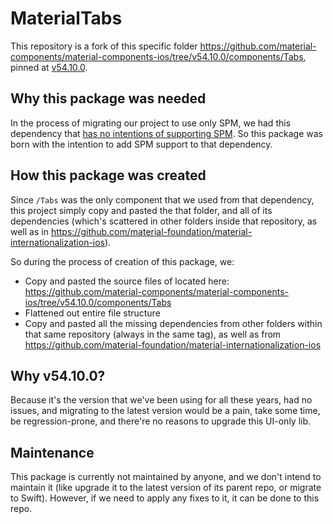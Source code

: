 # MaterialTabs

This repository is a fork of this specific folder https://github.com/material-components/material-components-ios/tree/v54.10.0/components/Tabs, pinned at [v54.10.0](https://github.com/material-components/material-components-ios/releases/tag/v54.10.0).

## Why this package was needed

In the process of migrating our project to use only SPM, we had this dependency that [has no intentions of supporting SPM](https://github.com/material-components/material-components-ios/issues/7559#issuecomment-894375323). So this package was born with the intention to add SPM support to that dependency.

## How this package was created

Since `/Tabs` was the only component that we used from that dependency, this project simply copy and pasted the that folder, and all of its dependencies (which's scattered in other folders inside that repository, as well as in https://github.com/material-foundation/material-internationalization-ios). 

So during the process of creation of this package, we:

- Copy and pasted the source files of located here: https://github.com/material-components/material-components-ios/tree/v54.10.0/components/Tabs
- Flattened out entire file structure
- Copy and pasted all the missing dependencies from other folders within that same repository (always in the same tag), as well as from https://github.com/material-foundation/material-internationalization-ios

## Why v54.10.0?

Because it's the version that we've been using for all these years, had no issues, and migrating to the latest version would be a pain, take some time, be regression-prone, and there're no reasons to upgrade this UI-only lib.

## Maintenance

This package is currently not maintained by anyone, and we don't intend to maintain it (like upgrade it to the latest version of its parent repo, or migrate to Swift). However, if we need to apply any fixes to it, it can be done to this repo.
